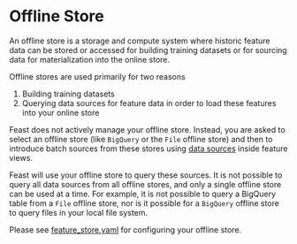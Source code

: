 # Offline Store

An offline store is a storage and compute system where historic feature data can be stored or accessed for building training datasets or for sourcing data for materialization into the online store.

Offline stores are used primarily for two reasons

1. Building training datasets
2. Querying data sources for feature data in order to load these features into your online store

Feast does not actively manage your offline store. Instead, you are asked to select an offline store \(like `BigQuery` or the `File` offline store\) and then to introduce batch sources from these stores using [data sources](data-model-and-concepts.md#data-source) inside feature views.

Feast will use your offline store to query these sources. It is not possible to query all data sources from all offline stores, and only a single offline store can be used at a time. For example, it is not possible to query a BigQuery table from a `File` offline store, nor is it possible for a `BigQuery` offline store to query files in your local file system.

Please see [feature\_store.yaml](../reference/feature-repository/feature-store-yaml.md#overview) for configuring your offline store.

